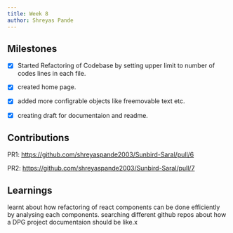```yaml
---
title: Week 8
author: Shreyas Pande
---
```


## Milestones
- [x] Started Refactoring of Codebase by setting upper limit to number of codes lines in each file.
- [x] created home page.
- [x] added more configrable objects like freemovable text etc.
- [x] creating draft for documentaion and readme.


## Contributions

PR1: https://github.com/shreyaspande2003/Sunbird-Saral/pull/6

PR2: https://github.com/shreyaspande2003/Sunbird-Saral/pull/7

## Learnings

learnt about how refactoring of react components can be done efficiently by analysing each components.
searching different github repos about how a DPG project documentaion should be like.x